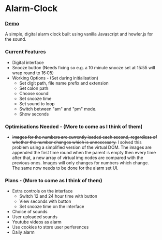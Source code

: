# Alarm-Clock

### [Demo](https://dbuzzin.github.io/alarm-clock/)

A simple, digital alarm clock built using vanilla Javascript and howler.js for the sound.

### Current Features

* Digital interface
* Snooze button (Needs fixing so e.g. a 10 minute snooze set at 15:55 will wrap round to 16:05)
* Working Options - (Set during initialisation)
  * Set digit path, file name prefix and extension
  * Set colon path
  * Choose sound
  * Set snooze time
  * Set sound to loop
  * Switch between "am" and "pm" mode.
  * Show seconds

### Optimisations Needed - (More to come as I think of them)

* ~~Images for the numbers are currently loaded each second, regardless of whether the number changes which is unnecessary.~~
I solved this problem using a simplified version of the virtual DOM. The images are appended the first time round when the parent is empty then every time after that, a new array of virtual img nodes are compared with the previous ones. Images will only changes for numbers which change. The same now needs to be done for the alarm set UI.


### Plans - (More to come as I think of them)

* Extra controls on the interface
  * Switch 12 and 24 hour time with button
  * View seconds with button
  * Set snooze time on the interface
* Choice of sounds
* User uploaded sounds
* Youtube videos as alarm
* Use cookies to store user perferences
* Daily alarm

